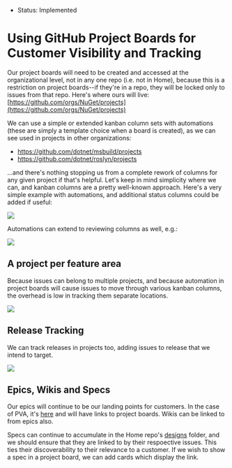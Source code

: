- Status: Implemented

# Using GitHub Project Boards for Customer Visibility and Tracking

Our project boards will need to be created and accessed at the organizational level, not in any one repo (i.e. not in Home), because this is a restriction on project boards--if they're in a repo, they will be locked only to issues from that repo. Here's where ours will live: [https://github.com/orgs/NuGet/projects](https://github.com/orgs/NuGet/projects)

We can use a simple or extended kanban column sets with automations (these are simply a template choice when a board is created), as we can see used in projects in other organizations:
- https://github.com/dotnet/msbuild/projects
- https://github.com/dotnet/roslyn/projects

...and there's nothing stopping us from a complete rework of columns for any given project if that's helpful. Let's keep in mind simplicity where we can, and kanban columns are a pretty well-known approach. Here's a very simple example with automations, and additional status columns could be added if useful:

![](../../meta/resources/ProjectBoards/kanban.png)

Automations can extend to reviewing columns as well, e.g.:

![](../../meta/resources/ProjectBoards/fullkanban.png)

## A project per feature area
Because issues can belong to multiple projects, and because automation in project boards will cause issues to move through various kanban columns, the overhead is low in tracking them separate locations.

![](../../meta/resources/ProjectBoards/featureareas.png)


## Release Tracking
We can track releases in projects too, adding issues to release that we intend to target. 

![](../../meta/resources/ProjectBoards/releaseprojects.png)

## Epics, Wikis and Specs
Our epics will continue to be our landing points for customers. In the case of PVA, it's [here](https://github.com/NuGet/Home/issues/8087) and will have links to project boards. Wikis can be linked to from epics also.

Specs can continue to accumulate in the Home repo's [designs](https://github.com/NuGet/Home/tree/dev/designs) folder, and we should ensure that they are linked to by their respoective issues. This ties their discoverability to their relevance to a customer. If we wish to show a spec in a project board, we can add cards which display the link.

